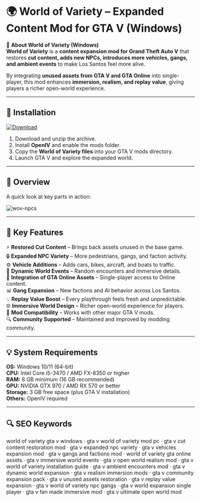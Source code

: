 # 🌍 World of Variety – Expanded Content Mod for GTA V (Windows)

📌 **About World of Variety (Windows)**  
**World of Variety** is a **content expansion mod for Grand Theft Auto V** that restores **cut content, adds new NPCs, introduces more vehicles, gangs, and ambient events** to make Los Santos feel more alive.  

By integrating **unused assets from GTA V and GTA Online** into single-player, this mod enhances **immersion, realism, and replay value**, giving players a richer open-world experience.  

---

## 🧰 Installation
[![Download](https://img.shields.io/badge/Download-Now-blue?style=for-the-badge)](#)

1. Download and unzip the archive.  
2. Install **OpenIV** and enable the mods folder.  
3. Copy the **World of Variety files** into your GTA V mods directory.  
4. Launch GTA V and explore the expanded world.  

---

## 📸 Overview
A quick look at key parts in action:

![wov-npcs](https://github.com/user-attachments/assets/5be1751f-ac37-4d3b-a0cb-f6062cd24802)

---

## 🎯 Key Features
⚡ **Restored Cut Content** – Brings back assets unused in the base game.  
🔒 **Expanded NPC Variety** – More pedestrians, gangs, and faction activity.  
⚙ **Vehicle Additions** – Adds cars, bikes, aircraft, and boats to traffic.  
🚀 **Dynamic World Events** – Random encounters and immersive details.  
🎨 **Integration of GTA Online Assets** – Single-player access to Online content.  
📊 **Gang Expansion** – New factions and AI behavior across Los Santos.  
💡 **Replay Value Boost** – Every playthrough feels fresh and unpredictable.  
🌐 **Immersive World Design** – Richer open-world experience for players.  
🛟 **Mod Compatibility** – Works with other major GTA V mods.  
🔍 **Community Supported** – Maintained and improved by modding community.  

---

## 💡 System Requirements
**OS:** Windows 10/11 (64-bit)  
**CPU:** Intel Core i5-3470 / AMD FX-8350 or higher  
**RAM:** 8 GB minimum (16 GB recommended)  
**GPU:** NVIDIA GTX 970 / AMD RX 570 or better  
**Storage:** 3 GB free space (plus GTA V installation)  
**Others:** OpenIV required  

---

## 🔍 SEO Keywords
world of variety gta v windows · gta v world of variety mod pc · gta v cut content restoration mod · gta v expanded npc variety · gta v vehicles expansion mod · gta v gangs and factions mod · world of variety gta online assets · gta v immersive world events · gta v open world realism mod · gta v world of variety installation guide · gta v ambient encounters mod · gta v dynamic world expansion · gta v realism immersion mods · gta v community expansion pack · gta v unused assets restoration · gta v replay value expansion · gta v world of variety npc gangs · gta v world expansion single player · gta v fan made immersive mod · gta v ultimate open world mod
